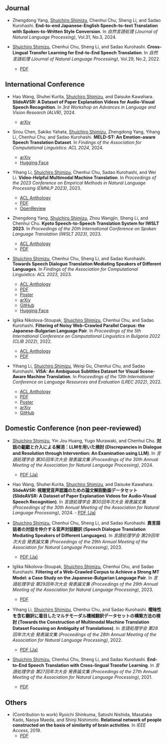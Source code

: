 
## Journal

- Zhengdong Yang, <u>Shuichiro Shimizu</u>, Chenhui Chu, Sheng Li, and Sadao Kurohashi.
  **End-to-end Japanese-English Speech-to-text Translation with Spoken-to-Written Style Conversion**.
  In _自然言語処理 (Journal of Natural Language Processing)_, Vol.31, No.3, 2024.

- <u>Shuichiro Shimizu</u>, Chenhui Chu, Sheng Li, and Sadao Kurohashi.
  **Cross-Lingual Transfer Learning for End-to-End Speech Translation**.
  In _自然言語処理 (Journal of Natural Language Processing)_, Vol.29, No.2, 2022.
    - [PDF](https://www.jstage.jst.go.jp/article/jnlp/29/2/29_611/_pdf/-char/ja)

## International Conference

- Hao Wang, Shuhei Kurita, <u>Shuichiro Shimizu</u>, and Daisuke Kawahara.
  **SlideAVSR: A Dataset of Paper Explanation Videos for Audio-Visual Speech Recognition**.
  In _3rd Workshop on Advances in Language and Vision Research (ALVR)_, 2024.
    - [arXiv](https://arxiv.org/abs/2401.09759)

- Sirou Chen, Sakiko Yahata, <u>Shuichiro Shimizu</u>, Zhengdong Yang, Yihang Li, Chenhui Chu, and Sadao Kurohashi.
  **MELD-ST: An Emotion-aware Speech Translation Dataset**.
  In _Findings of the Association for Computational Linguistics: ACL 2024_, 2024.
    - [arXiv](https://arxiv.org/abs/2405.13233)
    - [Hugging Face](https://huggingface.co/datasets/ku-nlp/MELD-ST)

- Yihang Li, <u>Shuichiro Shimizu</u>, Chenhui Chu, Sadao Kurohashi, and Wei Li.
  **Video-Helpful Multimodal Machine Translation**.
  In _Proceedings of the 2023 Conference on Empirical Methods in Natural Language Processing (EMNLP 2023)_, 2023.
    - [ACL Anthology](https://aclanthology.org/2023.emnlp-main.260/)
    - [PDF](https://aclanthology.org/2023.emnlp-main.260.pdf)
    - [OpenReview](https://openreview.net/forum?id=jjSOGqLT2X)

- Zhengdong Yang, <u>Shuichiro Shimizu</u>, Zhou Wangjin, Sheng Li, and Chenhui Chu.
  **Kyoto Speech-to-Speech Translation System for IWSLT 2023**.
  In _Proceedings of the 20th International Conference on Spoken Language Translation (IWSLT 2023)_, 2023.
    - [ACL Anthology](https://aclanthology.org/2023.iwslt-1.33/)
    - [PDF](https://aclanthology.org/2023.iwslt-1.33.pdf)

- <u>Shuichiro Shimizu</u>, Chenhui Chu, Sheng Li, and Sadao Kurohashi.
  **Towards Speech Dialogue Translation Mediating Speakers of Different Languages**.
  In _Findings of the Association for Computational Linguistics: ACL 2023_, 2023.
    - [ACL Anthology](https://aclanthology.org/2023.findings-acl.72/)
    - [PDF](https://aclanthology.org/2023.findings-acl.72.pdf)
    - [Poster](https://lotus.kuee.kyoto-u.ac.jp/~sshimizu/paper/acl2023_poster_shimizu_v3.pdf)
    - [arXiv](https://arxiv.org/abs/2305.09210)
    - [GitHub](https://github.com/ku-nlp/speechBSD)
    - [Hugging Face](https://huggingface.co/datasets/ku-nlp/speech-bsd-hf)

- Iglika Nikolova-Stoupak, <u>Shuichiro Shimizu</u>, Chenhui Chu, and Sadao Kurohashi.
  **Filtering of Noisy Web-Crawled Parallel Corpus: the Japanese-Bulgarian Language Pair**.
  In _Proceedings of the 5th International Conference on Computational Linguistics in Bulgaria 2022 (CLIB 2022)_, 2022.
    - [ACL Anthology](https://aclanthology.org/2022.clib-1.4/)
    - [PDF](https://aclanthology.org/2022.clib-1.4.pdf)

- Yihang Li, <u>Shuichiro Shimizu</u>, Weiqi Gu, Chenhui Chu, and Sadao Kurohashi.
  **VISA: An Ambiguous Subtitles Dataset for Visual Scene-Aware Machine Translation**.
  In _Proceedings of the 13th International Conference on Language Resources and Evaluation (LREC 2022)_, 2022.
    - [ACL Anthology](https://aclanthology.org/2022.lrec-1.725/)
    - [PDF](https://aclanthology.org/2022.lrec-1.725.pdf)
    - [Poster](https://s3.eu-west-2.wasabisys.com/lrec2022/posters/595.pdf)
    - [arXiv](https://arxiv.org/abs/2201.08054)
    - [GitHub](https://github.com/ku-nlp/VISA)


## Domestic Conference (non peer-reviewed)

- <u>Shuichiro Shimizu</u>, Yin Jou Huang, Yugo Murawaki, and Chenhui Chu.
  **対話の齟齬と介入による解消：LLMを用いた検討 (Discrepancies in Dialogue and
Resolution through Intervention: An Examination using LLM)**.
  In _言語処理学会 第30回年次大会 発表論文集 (Proceedings of the 30th Annual Meeting of the Association for Natural Language Processing)_, 2024.
    - [PDF (Ja)](https://www.anlp.jp/proceedings/annual_meeting/2024/pdf_dir/P5-28.pdf)

- Hao Wang, Shuhei Kurita, <u>Shuichiro Shimizu</u>, and Daisuke Kawahara.
  **SlideAVSR: 視聴覚音声認識のための論文解説動画データセット (SlideAVSR: A Dataset of Paper Explanation Videos for Audio-Visual Speech Recognition)**.
  In _言語処理学会 第30回年次大会 発表論文集 (Proceedings of the 30th Annual Meeting of the Association for Natural Language Processing)_, 2024.
      - [PDF (Ja)](https://www.anlp.jp/proceedings/annual_meeting/2024/pdf_dir/B5-3.pdf)


- <u>Shuichiro Shimizu</u>, Chenhui Chu, Sheng Li, and Sadao Kurohashi.
  **異言語話者の対話を仲介する音声対話翻訳 (Speech Dialogue Translation Mediating Speakers of Different Languages)**.
  In _言語処理学会 第29回年次大会 発表論文集 (Proceedings of the 29th Annual Meeting of the Association for Natural Language Processing)_, 2023.
    - [PDF (Ja)](https://www.anlp.jp/proceedings/annual_meeting/2023/pdf_dir/A5-2.pdf)

- Iglika Nikolova-Stoupak, <u>Shuichiro Shimizu</u>, Chenhui Chu, and Sadao Kurohashi.
  **Filtering of a Web-Crawled Corpus to Achieve a Strong MT Model: a Case Study on the Japanese-Bulgarian Language Pair**.
  In _言語処理学会 第29回年次大会 発表論文集 (Proceedings of the 29th Annual Meeting of the Association for Natural Language Processing)_, 2023.
    - [PDF](https://www.anlp.jp/proceedings/annual_meeting/2023/pdf_dir/P6-8.pdf)

- Yihang Li, <u>Shuichiro Shimizu</u>, Chenhui Chu, and Sadao Kurohashi.
  **曖昧性を含む翻訳に着目したマルチモーダル機械翻訳データセットの構築方法の検討 (Towards the Construction of Multimodal Machine Translation Dataset Focusing on Ambiguity of Translations)**.
  In _言語処理学会 第28回年次大会 発表論文集 (Proceedings of the 28th Annual Meeting of the Association for Natural Language Processing)_, 2022.
    - [PDF (Ja)](https://www.anlp.jp/proceedings/annual_meeting/2022/pdf_dir/PH4-12.pdf)

- <u>Shuichiro Shimizu</u>, Chenhui Chu, Sheng Li, and Sadao Kurohashi.
  **End-to-End Speech Translation with Cross-lingual Transfer Learning**.
  In _言語処理学会 第27回年次大会 発表論文集 (Proceedings of the 27th Annual Meeting of the Association for Natural Language Processing)_, 2021.
    - [PDF](https://www.anlp.jp/proceedings/annual_meeting/2021/pdf_dir/A8-4.pdf)

## Others

- (Contribution to work) Ryoichi Shinkuma, Satoshi Nishida, Masataka Kado, Naoya Maeda, and Shinji Nishimoto.
  **Relational network of people constructed on the basis of similarity of brain activities**.
  In _IEEE Access_, 2019.
    - [PDF](https://ieeexplore.ieee.org/stamp/stamp.jsp?tp=&arnumber=8792189)
